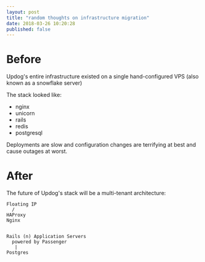 ```yaml
---
layout: post
title: "random thoughts on infrastructure migration"
date: 2018-03-26 10:20:28
published: false
---
```


# Before

Updog's entire infrastructure existed on a single
hand-configured VPS (also known as a snowflake server)

The stack looked like:

- nginx
- unicorn
- rails
- redis
- postgresql

Deployments are slow and configuration changes are terrifying
at best and cause outages at worst.

# After

The future of Updog's stack will be a multi-tenant architecture:

```
Floating IP
  /
HAProxy
Nginx


Rails (n) Application Servers
  powered by Passenger
   |
Postgres
```
